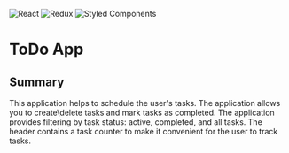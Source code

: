![React](https://img.shields.io/badge/react-%2320232a.svg?style=for-the-badge&logo=react&logoColor=%2361DAFB)
![Redux](https://img.shields.io/badge/redux-%23593d88.svg?style=for-the-badge&logo=redux&logoColor=white)
![Styled Components](https://img.shields.io/badge/styled--components-DB7093?style=for-the-badge&logo=styled-components&logoColor=white)

# ToDo App

## Summary

This application helps to schedule the user's tasks. The application allows you to create\delete tasks and mark tasks as completed. The application provides filtering by task status: active, completed, and all tasks. The header contains a task counter to make it convenient for the user to track tasks.
